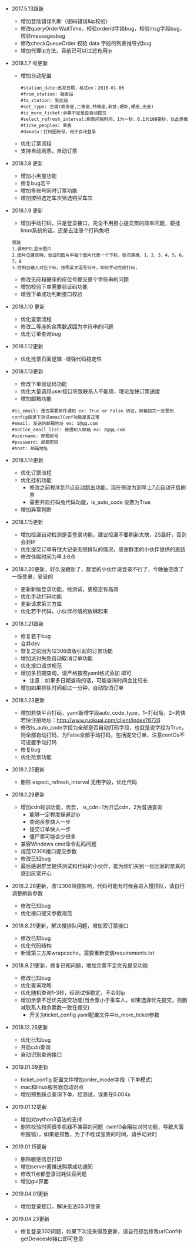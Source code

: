 - 2017.5.13跟新
    - 增加登陆错误判断（密码错误&ip校验）
    - 修改queryOrderWaitTime，校验orderId字段bug，校验msg字段bug，校验messagesbug
    - 修改checkQueueOrder  校验 data 字段的列表推导式bug
    - 增加代理ip方法，目前已可以过滤有用ip


- 2018.1.7 号更新
    - 增加自动配置
        ```
        #station_date:出发日期，格式ex：2018-01-06
        #from_station: 始发站
        #to_station: 到达站
        #set_type: 坐席(商务座,二等座,特等座,软卧,硬卧,硬座,无座)
        #is_more_ticket:余票不足是否自动提交
        #select_refresh_interval:刷新间隔时间，1为一秒，0.1为100毫秒，以此类推
        #ticke_peoples: 乘客
        #damatu：打码图账号，用于自动登录
        ```
    - 优化订票流程
    - 支持自动刷票，自动订票

- 2018.1.8 更新
    - 增加小黑屋功能
    - 修复bug若干
    - 增加多账号同时订票功能
    -  增加按照选定车次筛选购买车次

- 2018.1.9 更新

    - 增加手动打码，只是登录接口，完全不用担心提交票的效率问题，要挂linux系统的话，还是去注册个打码兔吧
    ```
    思路
    1.调用PIL显示图片
    2.图片位置说明，验证码图片中每个图片代表一个下标，依次类推，1，2，3，4，5，6，7，8
    3.控制台输入对应下标，按照英文逗号分开，即可手动完成打码，
    ```
    - 修改无座和硬座的座位号提交是个字符串的问题
    - 增加校验下单需要验证码功能
    - 增强下单成功判断接口校验

- 2018.1.10 更新
    - 优化查票流程
    - 修改二等座的余票数返回为字符串的问题
    - 优化订单查询bug
- 2018.1.12更新
    - 优化抢票页面逻辑
    -增强代码稳定性

- 2018.1.13更新
    - 修改下单验证码功能
    - 优化大量调用user接口导致联系人不能用，理论加快订票速度
    - 增加邮箱功能
    ```
    #is_email: 是否需要邮件通知 ex: True or False 切记，邮箱加完一定要到config目录下测试emailConf功能是否正常
    #email: 发送的邮箱地址 ex: 1@qq.com
    #notice_email_list: 被通知人邮箱 ex: 2@qq.com
    #username: 邮箱账号
    #password: 邮箱密码
    #host: 邮箱地址
    ```

- 2018.1.14更新
    - 优化订票流程
    - 优化挂机功能
        - 修改之前程序到11点自动跳出功能，现在修改为到早上7点自动开启刷票
        - 需要开启打码兔代码功能，is_auto_code 设置为True
    - 增加异常判断

- 2018.1.15更新
    - 增加捡漏自动检测是否登录功能，建议捡漏不要刷新太快，2S最好，否则会封IP
    - 优化提交订单有很大记录无限排队的情况，感谢群里的小伙伴提供的思路
    - 修改休眠时间为早上6点

- 2018.1.20更新，好久没跟新了，群里的小伙伴说登录不行了，今晚抽空改了一版登录，妥妥的
    - 更新新版登录功能，经测试，更稳定有高效
    - 优化手动打码功能
    - 更新请求第三方库
    - 优化若干代码，小伙伴尽情的放肆起来

- 2018.1.21跟新
    - 修复若干bug
    - 合并dev
    - 恢复之前因为12306改版引起的订票功能
    - 增加派对失败自动取消订单功能
    - 优化接口请求规范
    - 增加多日期查询，请严格按照yaml格式添加 即可
        - 注意：如果多日期查询的话，可能查询时间会比较长
    - 增加如果排队时间超过一分钟，自动取消订单

- 2018.1.23更新
    - 增加若快平台打码，yaml新增字段auto_code_type，1=打码兔，2=若快 若快注册地址：http://www.ruokuai.com/client/index?6726
    - 修改is_auto_code字段为全部是否自动打码字段，也就是说字段为True，则全部自动打码，为False全部手动打码，包括提交订单，注意centOs不可设置手动打码
    - 修复bug
    - 优化抢票功能

- 2018.1.25更新
    - 删除 expect_refresh_interval 无用字段，优化代码

- 2018.1.29更新
    - 增加cdn轮训功能，优势， is_cdn=1为开启cdn，2为普通查询
        - 能够一定程度躲避封ip
        - 查询余票快人一步
        - 提交订单快人一步
        - 僵尸票可能会少很多
    - 兼容Windows cmd命令乱码问题
    - 规范12306接口提交参数
    - 修改已知bug
    - 最后感谢群里提供测试和代码的小伙伴，能为你们买到一张回家的票真的感到灰常开心

- 2018.2.28更新，收12306风控影响，代码可能有时候会进入慢排队，请自行调整刷新参数
    - 修改已知bug
    - 优化接口提交参数规范

- 2018.8.29更新，解决慢排队问题，增加双订票接口
    - 修改已知bug
    - 优化代码结构
    - 新增第三方库wrapcache，需要重新安装requirements.txt

- 2018.9.21更新，修复已知问题，增加余票不足优先提交功能
    - 修改已知bug
    - 优化查询攻略
    - 优化随机查询1-3秒，经测试很稳定，不会封ip
    - 增加余票不足优先提交功能(当余票小于乘车人，如果选择优先提交，则删减联系人和余票数一致在提交)
        - 开关为ticket_config.yaml配置文件中is_more_ticket参数

-  2018.12.26更新
    - 优化已知bug
    - 开启cdn查询
    - 自动识别查询接口

-  2019.01.09更新
    - ticket_config 配置文件增加order_model字段（下单模式）
    - mac和linux服务器自动对点
    - 增加预售踩点查询下单，经测试，误差在0.004s

-  2019.01.12更新
    - 增加对python3语法的支持
    - 删除校验时间很多机器不兼容的问题（win10会阻拦对时功能，导致大面积报错），如果是预售，为了不耽误宝贵的时间，请手动对时

-  2019.01.15更新
    - 删除敏感信息打印
    - 增加server酱推送购票成功通知
    - 修改11点都登录消耗快豆问题
    - 增加gui界面

-  2019.04.01更新
    - 增加登录接口，解决无法03.31登录

-  2019.04.23更新
    - 修复登录302问题，如果下次没来得及更新，请自行抓包修改urlConf中getDevicesId接口即可登录
